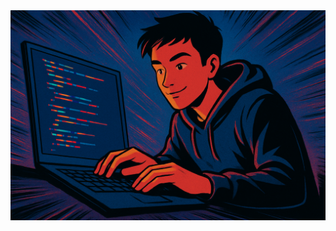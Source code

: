 <img src="https://github.com/AlvGar9/AlvGar9/blob/main/my_banner.png" alt="Banner of a developer sitting in front of a desk" width="700">
